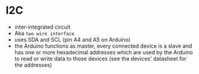 # I2C

- inter-integrated circuit
- Aka `two wire interface`
- uses SDA and SCL (pin A4 and A5 on Arduino)
- the Arduino functions as master, every connected device is a slave and has one or more hexadecimal addresses which are used by the Arduino to read or write data to those devices (see the devices' datasheet for the addresses)
